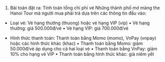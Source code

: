 1.	Bài toán đặt ra: Tính toán tổng chi phí vé Những thành phố mơ màng the  Hanoi Tour mà người mua phải trả dựa trên các thông tin đầu vào:

+ Loại vé: Vé hạng thường (thuong) hoặc vé hạng VIP (vip)
•	Vé hạng thường: giá 500.000đ/vé
•	Vé hạng VIP: giá 700.000đ/vé

+ Hình thức thanh toán: Thanh toán bằng Momo (momo), VnPay (vnpay) hoặc các hình thức khác (khac)
•	Thanh toán bằng Momo: giảm 50.000đ/vé áp dụng cho cả hai loại vé
•	Thanh toán bằng VnPay: giảm 10% cho hạng vé VIP
•	Thanh toán bằng hình thức khác: giá niêm yết
